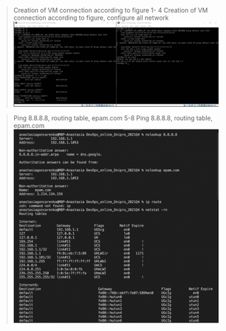 > Creation of VM connection according to figure 
1- 4 Creation of VM connection according to figure, configure all network 
![1](https://github.com/anastasiia-honcharenko/DevOps_online_Dnipro_2021Q4/blob/main/m6/task6.1%201-4.png)

> Ping 8.8.8.8, routing table, epam.com
5-8 Ping 8.8.8.8, routing table, epam.com
![2](https://github.com/anastasiia-honcharenko/DevOps_online_Dnipro_2021Q4/blob/main/m6/task6.1%205-8.png)
